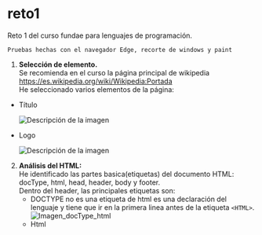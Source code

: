 # reto1
Reto 1 del curso fundae para lenguajes de programación.</br>

``` Pruebas hechas con el navegador Edge, recorte de windows y paint ```

1. **Selección de elemento.**</br>
Se recomienda en el curso la página principal de wikipedia https://es.wikipedia.org/wiki/Wikipedia:Portada </br>
He seleccionado varios elementos de la página:

- Título
  
    ![Descripción de la imagen](images/Captura1_titulo.JPG)
  
- Logo

    ![Descripción de la imagen](images/Captura2_logo.jpg)

2. **Análisis del HTML:**</br>
He identificado las partes basica(etiquetas) del documento HTML: docType, html, head, header, body y footer.</br>
Dentro del header, las principales etiquetas son:
    - DOCTYPE no es una etiqueta de html es una declaración del lenguaje y tiene que ir en la primera linea antes de la etiqueta `<HTML>`.
      ![Imagen_docType_html](images/Captura3_docType.jpg)
    - Html 
  


